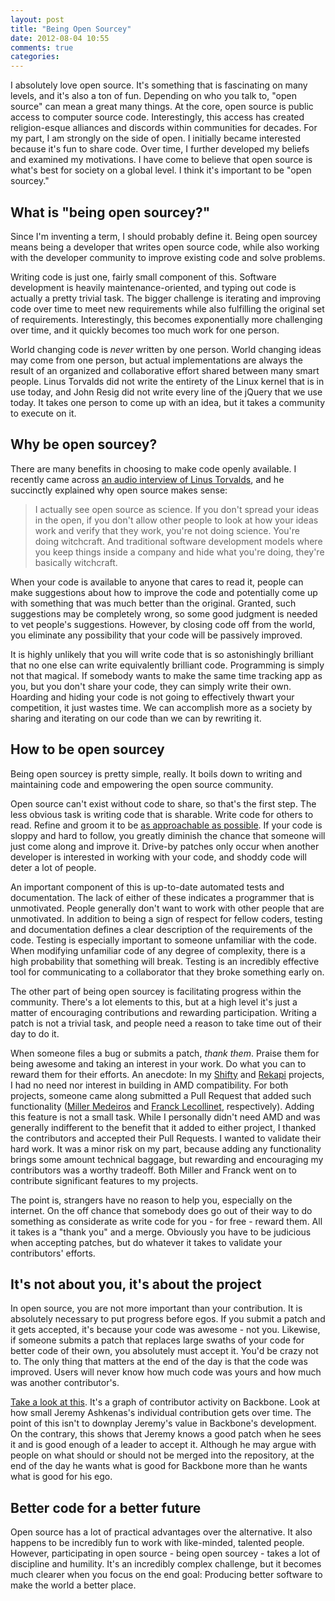 ```yaml
---
layout: post
title: "Being Open Sourcey"
date: 2012-08-04 10:55
comments: true
categories: 
---
```


I absolutely love open source.  It's something that is fascinating on many levels, and it's also a ton of fun.  Depending on who you talk to, "open source" can mean a great many things.  At the core, open source is public access to computer source code.  Interestingly, this access has created religion-esque alliances and discords within communities for decades.  For my part, I am strongly on the side of open.  I initially became interested because it's fun to share code.  Over time, I further developed my beliefs and examined my motivations.  I have come to believe that open source is what's best for society on a global level.  I think it's important to be "open sourcey."

## What is "being open sourcey?"

Since I'm inventing a term, I should probably define it.  Being open sourcey means being a developer that writes open source code, while also working with the developer community to improve existing code and solve problems.

Writing code is just one, fairly small component of this.  Software development is heavily maintenance-oriented, and typing out code is actually a pretty trivial task.  The bigger challenge is iterating and improving code over time to meet new requirements while also fulfilling the original set of requirements.  Interestingly, this becomes exponentially more challenging over time, and it quickly becomes too much work for one person.

World changing code is _never_ written by one person.  World changing ideas may come from one person, but actual implementations are always the result of an organized and collaborative effort shared between many smart people.  Linus Torvalds did not write the entirety of the Linux kernel that is in use today, and John Resig did not write every line of the jQuery that we use today.  It takes one person to come up with an idea, but it takes a community to execute on it.

## Why be open sourcey?

There are many benefits in choosing to make code openly available.  I recently came across [an audio interview of Linus Torvalds](http://www.youtube.com/watch?v=bt_Y4pSdsHw0), and he succinctly explained why open source makes sense:

> I actually see open source as science.  If you don't spread your ideas in the open, if you don't allow other people to look at how your ideas work and verify that they work, you're not doing science.  You're doing witchcraft.  And traditional software development models where you keep things inside a company and hide what you're doing, they're basically witchcraft.

When your code is available to anyone that cares to read it, people can make suggestions about how to improve the code and potentially come up with something that was much better than the original.  Granted, such suggestions may be completely wrong, so some good judgment is needed to vet people's suggestions.  However, by closing code off from the world, you eliminate any possibility that your code will be passively improved.

It is highly unlikely that you will write code that is so astonishingly brilliant that no one else can write equivalently brilliant code.  Programming is simply not that magical.  If somebody wants to make the same time tracking app as you, but you don't share your code, they can simply write their own.  Hoarding and hiding your code is not going to effectively thwart your competition, it just wastes time.  We can accomplish more as a society by sharing and iterating on our code than we can by rewriting it.

## How to be open sourcey

Being open sourcey is pretty simple, really.  It boils down to writing and maintaining code and empowering the open source community.

Open source can't exist without code to share, so that's the first step.  The less obvious task is writing code that is sharable.  Write code for others to read.  Refine and groom it to be [as approachable as possible](/blog/2012/07/01/treating-javascript-like-a-30-year-old-language/).  If your code is sloppy and hard to follow, you greatly diminish the chance that someone will just come along and improve it.  Drive-by patches only occur when another developer is interested in working with your code, and shoddy code will deter a lot of people.

An important component of this is up-to-date automated tests and documentation.  The lack of either of these indicates a programmer that is unmotivated.  People generally don't want to work with other people that are unmotivated.  In addition to being a sign of respect for fellow coders, testing and documentation defines a clear description of the requirements of the code.  Testing is especially important to someone unfamiliar with the code.  When modifying unfamiliar code of any degree of complexity, there is a high probability that something will break.  Testing is an incredibly effective tool for communicating to a collaborator that they broke something early on.

The other part of being open sourcey is facilitating progress within the community.  There's a lot elements to this, but at a high level it's just a matter of encouraging contributions and rewarding participation.  Writing a patch is not a trivial task, and people need a reason to take time out of their day to do it.

When someone files a bug or submits a patch, _thank them_.  Praise them for being awesome and taking an interest in your work.  Do what you can to reward them for their efforts.  An anecdote:  In my [Shifty](https://github.com/jeremyckahn/shifty) and [Rekapi](http://rekapi.com/) projects, I had no need nor interest in building in AMD compatibility.  For both projects, someone came along submitted a Pull Request that added such functionality ([Miller Medeiros](https://github.com/millermedeiros) and [Franck Lecollinet](https://github.com/sork), respectively).  Adding this feature is not a small task.  While I personally didn't need AMD and was generally indifferent to the benefit that it added to either project, I thanked the contributors and accepted their Pull Requests.  I wanted to validate their hard work.  It was a minor risk on my part, because adding any functionality brings some amount technical baggage, but rewarding and encouraging my contributors was a worthy tradeoff.  Both Miller and Franck went on to contribute significant features to my projects.

The point is, strangers have no reason to help you, especially on the internet.  On the off chance that somebody does go out of their way to do something as considerate as write code for you - for free - reward them.  All it takes is a "thank you" and a merge.  Obviously you have to be judicious when accepting patches, but do whatever it takes to validate your contributors' efforts.

## It's not about you, it's about the project

In open source, you are not more important than your contribution.  It is absolutely necessary to put progress before egos.  If you submit a patch and it gets accepted, it's because your code was awesome - not you.  Likewise, if someone submits a patch that replaces large swaths of your code for better code of their own, you absolutely must accept it.  You'd be crazy not to.  The only thing that matters at the end of the day is that the code was improved.  Users will never know how much code was yours and how much was another contributor's.

[Take a look at this](https://github.com/documentcloud/backbone/graphs/impact).  It's a graph of contributor activity on Backbone.  Look at how small Jeremy Ashkenas's individual contribution gets over time.  The point of this isn't to downplay Jeremy's value in Backbone's development.  On the contrary, this shows that Jeremy knows a good patch when he sees it and is good enough of a leader to accept it.  Although he may argue with people on what should or should not be merged into the repository, at the end of the day he wants what is good for Backbone more than he wants what is good for his ego.

## Better code for a better future

Open source has a lot of practical advantages over the alternative.  It also happens to be incredibly fun to work with like-minded, talented people.  However, participating in open source - being open sourcey - takes a lot of discipline and humility.  It's an incredibly complex challenge, but it becomes much clearer when you focus on the end goal:  Producing better software to make the world a better place.